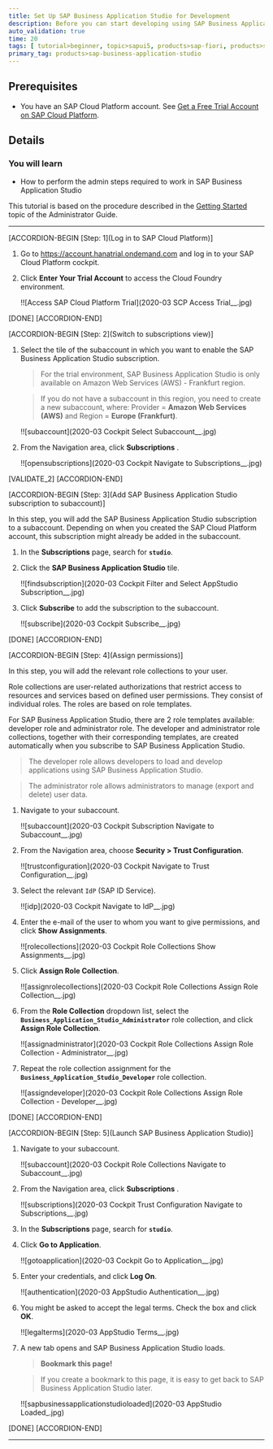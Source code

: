 ```yaml
---
title: Set Up SAP Business Application Studio for Development
description: Before you can start developing using SAP Business Application Studio, administrators must perform the required onboarding steps that are described in this tutorial.
auto_validation: true
time: 20
tags: [ tutorial>beginner, topic>sapui5, products>sap-fiori, products>sap-cloud-platform, products>sap-cloud-platform-workflow, software-product-function>sap-cloud-application-programming-model, topic>mobile, products>sap-mobile-cards, products>mobile-development-kit-client]
primary_tag: products>sap-business-application-studio
---
```


## Prerequisites
 - You have an SAP Cloud Platform account. See [Get a Free Trial Account on SAP Cloud Platform](hcp-create-trial-account).

## Details
### You will learn
  - How to perform the admin steps required to work in SAP Business Application Studio

This tutorial is based on the procedure described in the [Getting Started](https://help.sap.com/viewer/9d1db9835307451daa8c930fbd9ab264/Cloud/en-US/19611ddbe82f4bf2b493283e0ed602e5.html) topic of the Administrator Guide.

---

[ACCORDION-BEGIN [Step: 1](Log in to SAP Cloud Platform)]


1. Go to <https://account.hanatrial.ondemand.com> and log in to your SAP Cloud Platform cockpit.

2. Click **Enter Your Trial Account** to access the Cloud Foundry environment.

    !![Access SAP Cloud Platform Trial](2020-03 SCP Access Trial__.jpg)

[DONE]
[ACCORDION-END]

[ACCORDION-BEGIN [Step: 2](Switch to subscriptions view)]

1. Select the tile of the subaccount in which you want to enable the SAP Business Application Studio subscription.

    >For the trial environment, SAP Business Application Studio is only available on Amazon Web Services (AWS) - Frankfurt region.

    >If you do not have a subaccount in this region, you need to create a new subaccount, where: Provider = **Amazon Web Services (AWS)** and Region = **Europe (Frankfurt)**.

    !![subaccount](2020-03 Cockpit Select Subaccount__.jpg)

2. From the Navigation area, click **Subscriptions** .

    !![opensubscriptions](2020-03 Cockpit Navigate to Subscriptions__.jpg)

[VALIDATE_2]
[ACCORDION-END]


[ACCORDION-BEGIN [Step: 3](Add SAP Business Application Studio subscription to subaccount)]

In this step, you will add the SAP Business Application Studio subscription to a subaccount. Depending on when you created the SAP Cloud Platform account, this subscription might already be added in the subaccount.

1. In the **Subscriptions** page, search for **`studio`**.

2. Click the **SAP Business Application Studio** tile.

    !![findsubscription](2020-03 Cockpit Filter and Select AppStudio Subscription__.jpg)

3. Click **Subscribe** to add the subscription to the subaccount.

    !![subscribe](2020-03 Cockpit Subscribe__.jpg)


[DONE]
[ACCORDION-END]

[ACCORDION-BEGIN [Step: 4](Assign permissions)]

In this step, you will add the relevant role collections to your user.

Role collections are user-related authorizations that restrict access to resources and services based on defined user permissions. They consist of individual roles. The roles are based on role templates.

For SAP Business Application Studio, there are 2 role templates available: developer role and administrator role. The developer and administrator role collections, together with their corresponding templates, are created automatically when you subscribe to SAP Business Application Studio.

>The developer role allows developers to load and develop applications using SAP Business Application Studio.

>The administrator role allows administrators to manage (export and delete) user data.

1. Navigate to your subaccount.

    !![subaccount](2020-03 Cockpit Subscription Navigate to Subaccount__.jpg)

2. From the Navigation area, choose **Security > Trust Configuration**.

    !![trustconfiguration](2020-03 Cockpit Navigate to Trust Configuration__.jpg)

3. Select the relevant `IdP` (SAP ID Service).

    !![idp](2020-03 Cockpit Navigate to IdP__.jpg)

4. Enter the e-mail of the user to whom you want to give permissions, and click **Show Assignments**.

    !![rolecollections](2020-03 Cockpit Role Collections Show Assignments__.jpg)

5. Click **Assign Role Collection**.

    !![assignrolecollections](2020-03 Cockpit Role Collections Assign Role Collection__.jpg)

6. From the **Role Collection** dropdown list, select the **`Business_Application_Studio_Administrator`** role collection, and click **Assign Role Collection**.

    !![assignadministrator](2020-03 Cockpit Role Collections Assign Role Collection - Administrator__.jpg)

7. Repeat the role collection assignment for the **`Business_Application_Studio_Developer`** role collection.

    !![assigndeveloper](2020-03 Cockpit Role Collections Assign Role Collection - Developer__.jpg)


[DONE]
[ACCORDION-END]

[ACCORDION-BEGIN [Step: 5](Launch SAP Business Application Studio)]

1. Navigate to your subaccount.

    !![subaccount](2020-03 Cockpit Role Collections Navigate to Subaccount__.jpg)

2. From the Navigation area, click **Subscriptions** .

    !![subscriptions](2020-03 Cockpit Trust Configuration Navigate to Subscriptions__.jpg)

3. In the **Subscriptions** page, search for **`studio`**.

4. Click **Go to Application**.

    !![gotoapplication](2020-03 Cockpit Go to Application__.jpg)

5. Enter your credentials, and click **Log On**.

    !![authentication](2020-03 AppStudio Authentication__.jpg)

6. You might be asked to accept the legal terms. Check the box and click **OK**.

    !![legalterms](2020-03 AppStudio Terms__.jpg)

7. A new tab opens and SAP Business Application Studio loads.

    >**Bookmark this page!**

    >If you create a bookmark to this page, it is easy to get back to SAP Business Application Studio later.

    !![sapbusinessapplicationstudioloaded](2020-03 AppStudio Loaded_.jpg)


[DONE]
[ACCORDION-END]



---
